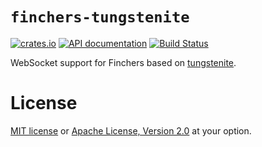 # `finchers-tungstenite`

[![crates.io](https://img.shields.io/crates/v/finchers-tungstenite.svg)](https://crates.io/crates/finchers-tungstenite)
[![API documentation](https://img.shields.io/badge/api-docs-blue.svg)](https://finchers-rs.github.io/docs)
[![Build Status](https://travis-ci.org/finchers-rs/finchers-tungstenite.svg?branch=master)](https://travis-ci.org/finchers-rs/finchers-tungstenite)

WebSocket support for Finchers based on [tungstenite].

[tungstenite]: https://github.com/snapview/tungstenite-rs

# License
[MIT license](LICENSE-MIT) or [Apache License, Version 2.0](LICENSE-APACHE) at your option.

